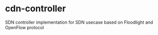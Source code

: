 # cdn-controller
SDN controller implementation for SDN usecase based on Floodlight and OpenFlow protocol
